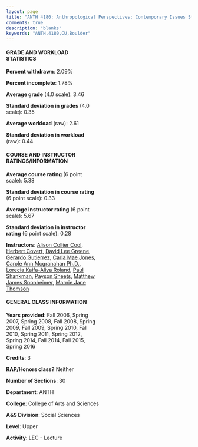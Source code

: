 ```yaml
---
layout: page
title: "ANTH 4180: Anthropological Perspectives: Contemporary Issues Statistics"
comments: true
description: "blanks"
keywords: "ANTH,4180,CU,Boulder"
---
```

<head>
<script src="https://ajax.googleapis.com/ajax/libs/jquery/2.1.3/jquery.min.js"></script>
<script src="https://dl.dropboxusercontent.com/s/pc42nxpaw1ea4o9/highcharts.js?dl=0"></script>
<!-- <script src="../assets/js/highcharts.js"></script> -->
<style type="text/css">@font-face {
	font-family: "Bebas Neue";
	src: url(https://www.filehosting.org/file/details/544349/BebasNeue Regular.otf) format("opentype");
	}
	h1.Bebas { 
		font-family: "Bebas Neue", Verdana, Tahoma;
	}
</style>
</head>
<body>
	<div id="container" style="float: right; width: 45%; height: 88%; margin-left: 2.5%; margin-right: 2.5%;"></div>
	<script language="JavaScript">
		$(document).ready(function() {
		var chart = {type: 'column'};
		var title = {text: 'Grade Distribution'};
		var xAxis = {categories: ['A','B','C','D','F'],crosshair: true};
		var yAxis = {min: 0,title: {text: 'Percentage'}};
		var tooltip = {headerFormat: '<center><b><span style="font-size:20px">{point.key}</span></b></center>',
		               pointFormat: '<td style="padding:0"><b>{point.y:.1f}%</b></td>',
		               footerFormat: '</table>',shared: true,useHTML: true};
		var plotOptions = {column: {pointPadding: 0.0,borderWidth: 0}};  
		var credits = {enabled: false};var series= [{name: 'Percent',data: [61.92,29.4,5.69,1.21,1.78,]}];
		var json = {};
		json.chart = chart;
		json.title = title;
		json.tooltip = tooltip;
		json.xAxis = xAxis;
		json.yAxis = yAxis;  
		json.series = series;
		json.plotOptions = plotOptions;  
		json.credits = credits;
		$('#container').highcharts(json);
	});
	</script>
</body>
			   
#### GRADE AND WORKLOAD STATISTICS

**Percent withdrawn**: 2.09%

**Percent incomplete**: 1.78%

**Average grade** (4.0 scale): 3.46

**Standard deviation in grades** (4.0 scale): 0.35

**Average workload** (raw): 2.61

**Standard deviation in workload** (raw): 0.44

#### COURSE AND INSTRUCTOR RATINGS/INFORMATION

**Average course rating** (6 point scale): 5.38

**Standard deviation in course rating** (6 point scale): 0.33

**Average instructor rating** (6 point scale): 5.67

**Standard deviation in instructor rating** (6 point scale): 0.28

**Instructors**: <a href='../../instructors/Alison_Collier_Cool'>Alison Collier Cool</a>, <a href='../../instructors/Herbert_Covert'>Herbert Covert</a>, <a href='../../instructors/David_Lee_Greene'>David Lee Greene</a>, <a href='../../instructors/Gerardo_Gutierrez'>Gerardo Gutierrez</a>, <a href='../../instructors/Carla_Mae_Jones'>Carla Mae Jones</a>, <a href='../../instructors/Carole_Ann_Mcgranahan_Ph.D.'>Carole Ann Mcgranahan Ph.D.</a>, <a href='../../instructors/Lorecia_Kaifa-Aliya_Roland'>Lorecia Kaifa-Aliya Roland</a>, <a href='../../instructors/Paul_Shankman'>Paul Shankman</a>, <a href='../../instructors/Payson_Sheets'>Payson Sheets</a>, <a href='../../instructors/Matthew_James_Sponheimer'>Matthew James Sponheimer</a>, <a href='../../instructors/Marnie_Jane_Thomson'>Marnie Jane Thomson</a>

#### GENERAL CLASS INFORMATION

**Years provided**: Fall 2006, Spring 2007, Spring 2008, Fall 2008, Spring 2009, Fall 2009, Spring 2010, Fall 2010, Spring 2011, Spring 2012, Spring 2014, Fall 2014, Fall 2015, Spring 2016

**Credits**: 3

**RAP/Honors class?** Neither

**Number of Sections**: 30

**Department**: ANTH

**College**: College of Arts and Sciences

**A&S Division**: Social Sciences

**Level**: Upper

**Activity**: LEC - Lecture
